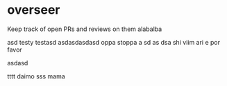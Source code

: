 # overseer
Keep track of open PRs and reviews on them
alabalba

asd
testy testasd
asdasdasdasd
oppa stoppa
a
sd
as
dsa
shi viim
ari e
por favor

asdasd

tttt
daimo
sss
mama

